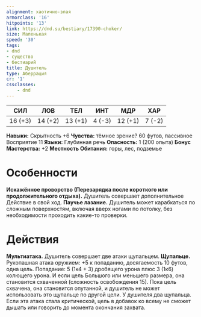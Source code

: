 ```yaml
---
alignment: хаотично-злая
armorclass: '16'
hitpoints: '13'
link: https://dnd.su/bestiary/17390-choker/
size: Маленькая
speed: '30'
tags:
- dnd
- существо
- бестиарий
title: Душитель
type: Аберрация
cr: '1'
cssclasses:
    - dnd
---
```



| СИЛ | ЛОВ | ТЕЛ | ИНТ | МДР | ХАР |
|---|---|---|---|---|---|
| 16 (+3) | 14 (+2) | 13 (+1) | 4 (-3) | 12 (+1) | 7 (-2) |
**Навыки:** Скрытность +6
**Чувства:** тёмное зрение? 60 футов, пассивное Восприятие 11
**Языки:** Глубинная речь
**Опасность:** 1 (200 опыта)
**Бонус Мастерства:** +2
**Местность Обитания:** горы, лес, подземье


# Особенности
**Искажённое проворство (Перезарядка после короткого или продолжительного отдыха).** Душитель совершает дополнительное Действие в свой ход.
**Паучье лазание.** Душитель может карабкаться по сложным поверхностям, включая вверх ногами по потолку, без необходимости проходить какие-то проверки.


# Действия
**Мультиатака.** Душитель совершает две атаки щупальцем.
**Щупальце.** Рукопашная атака оружием: +5 к попаданию, досягаемость 10 футов, одна цель. Попадание: 5 (1к4 + 3) дробящего урона плюс 3 (1к6) колющего урона. И если цель Большого или меньшего размера, она становится схваченной (сложность освобождения 15). Пока цель схвачена, она становится опутанной, и душитель не может использовать это щупальце по другой цели. У душителя два щупальца. Если эта атака стала критической, цель в добавок ко всему не сможет дышать или говорить до момента окончания захвата.